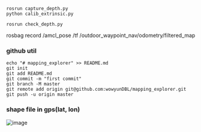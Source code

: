 ```
rosrun capture_depth.py
python calib_extrinsic.py

rosrun check_depth.py
```

rosbag record /amcl_pose /tf /outdoor_waypoint_nav/odometry/filtered_map


### github util
```
echo "# mapping_explorer" >> README.md
git init
git add README.md
git commit -m "first commit"
git branch -M master
git remote add origin git@github.com:wowyunDBL/mapping_explorer.git
git push -u origin master
``` 

### shape file in gps(lat, lon)
![image](https://github.com/wowyunDBL/mapping_explorer/blob/master/image/RGBD-point_cloud.png)
